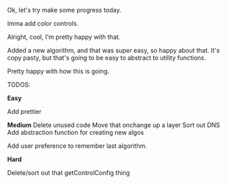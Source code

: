 Ok, let's try make some progress today.

Imma add color controls.

Alright, cool, I'm pretty happy with that.

Added a new algorithm, and that was super easy, so happy about that.
It's copy pasty, but that's going to be easy to abstract to utility functions.

Pretty happy with how this is going.

TODOS:

**Easy**

Add prettier

**Medium**
Delete unused code
Move that onchange up a layer
Sort out DNS
Add abstraction function for creating new algos

Add user preference to remember last algorithm.

**Hard**

Delete/sort out that getControlConfig thing
